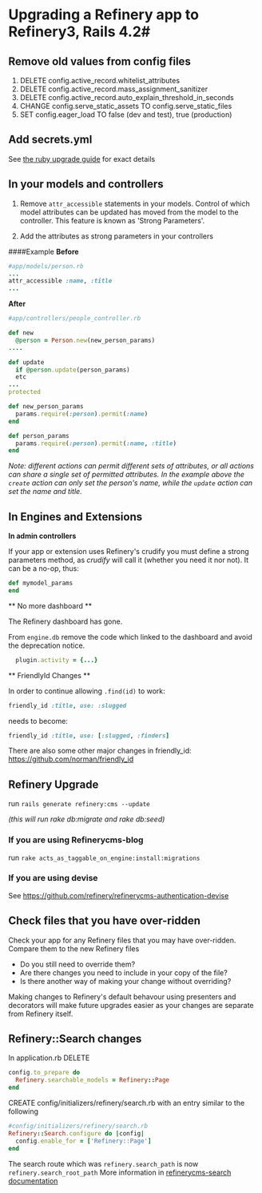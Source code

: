 # Upgrading a Refinery app to Refinery3, Rails 4.2#

## Remove old values from config files ##
1. DELETE config.active_record.whitelist_attributes
2. DELETE config.active_record.mass_assignment_sanitizer
3. DELETE config.active_record.auto_explain_threshold_in_seconds
4. CHANGE config.serve_static_assets  TO config.serve_static_files
5. SET config.eager_load TO false (dev and test), true (production)

## Add secrets.yml ##
See [the ruby upgrade guide](http://edgeguides.rubyonrails.org/upgrading_ruby_on_rails.html) for exact details

## In your models and controllers ##
1. Remove `attr_accessible` statements in your models.
Control of which model attributes can be updated has moved from the model to the controller. 
This feature is known as 'Strong Parameters'. 

2. Add the attributes as strong parameters in your controllers

####Example
**Before**
````ruby
#app/models/person.rb
...
attr_accessible :name, :title
...
````

**After**
````ruby
#app/controllers/people_controller.rb

def new
  @person = Person.new(new_person_params)
....

def update
  if @person.update(person_params)
  etc
...
protected

def new_person_params
  params.require(:person).permit(:name)
end

def person_params
  params.require(:person).permit(:name, :title)
end
````

*Note: different actions can permit different sets of attributes, or all actions can share a single set of permitted attributes.
In the example above the `create` action can only set the person's name, while the `update` action can set the name and title.*

## In Engines and Extensions ##

**In admin controllers**

If your app or extension uses Refinery's crudify you must define a strong parameters method, as *crudify* will call it (whether you need it nor not).
It can be a no-op, thus:

````ruby
def mymodel_params
end
````

** No more dashboard **

The Refinery dashboard has gone. 

From `engine.db` remove the code which linked to the dashboard and avoid the deprecation notice.
````ruby
  plugin.activity = {...}
````


** FriendlyId Changes **

In order to continue allowing `.find(id)` to work:

````ruby
friendly_id :title, use: :slugged
````
needs to become:
````ruby
friendly_id :title, use: [:slugged, :finders]
````

There are also some other major changes in friendly_id: https://github.com/norman/friendly_id


## Refinery Upgrade ##
run  `rails generate refinery:cms --update`

*(this will run rake db:migrate and rake db:seed)*

### If you are using Refinerycms-blog ###
run `rake acts_as_taggable_on_engine:install:migrations`

### If you are using devise ###
See https://github.com/refinery/refinerycms-authentication-devise

## Check files that you have over-ridden ##
Check your app for any Refinery files that you may have over-ridden.
Compare them to the new Refinery files
* Do you still need to override them?
* Are there changes you need to include in your copy of the file?
* Is there another way of making your change without overriding? 

Making changes to Refinery's default behavour using presenters and decorators will make future upgrades easier as your changes are separate from Refinery itself. 


## Refinery::Search changes
In application.rb DELETE

````ruby
config.to_prepare do
  Refinery.searchable_models = Refinery::Page
end
````

CREATE config/initializers/refinery/search.rb with an entry similar to the following
````ruby
#config/initializers/refinery/search.rb
Refinery::Search.configure do |config|
  config.enable_for = ['Refinery::Page']
end
````

The search route which was `refinery.search_path` is now `refinery.search_root_path`
More information in [refinerycms-search documentation](https://github.com/refinery/refinerycms-search)
